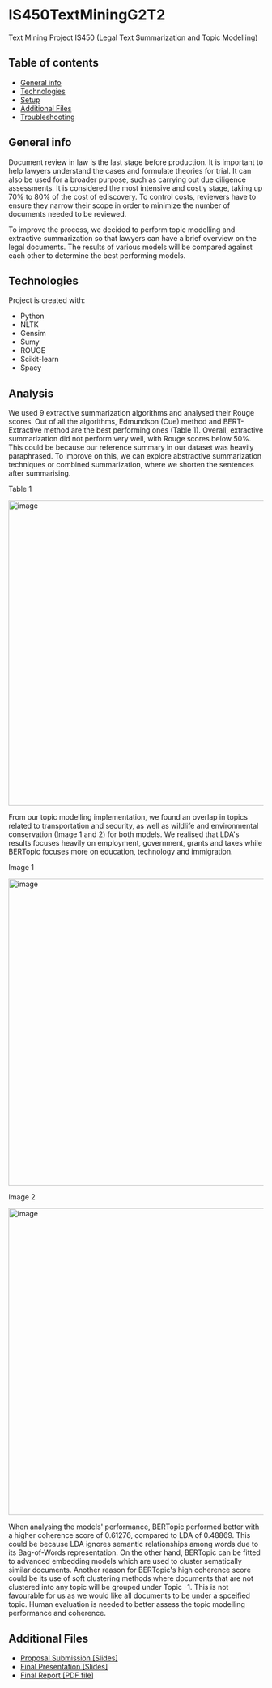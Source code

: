# IS450TextMiningG2T2
Text Mining Project IS450 (Legal Text Summarization and Topic Modelling)

## Table of contents
* [General info](#general-info)
* [Technologies](#technologies)
* [Setup](#setup)
* [Additional Files](#additional-files)
* [Troubleshooting](#troubleshooting)

## General info
Document review in law is the last stage before production. It is important to help lawyers understand the cases and formulate theories for trial. It can also be used for a broader purpose, such as carrying out due diligence assessments. It is considered the most intensive and costly stage, taking up 70% to 80% of the cost of ediscovery. To control costs, reviewers have to ensure they narrow their scope in order to minimize the number of documents needed to be reviewed.

To improve the process, we decided to perform topic modelling and extractive summarization so that lawyers can have a brief overview on the legal documents. The results of various models will be compared against each other to determine the best performing models.
	
## Technologies
Project is created with:
* Python
* NLTK
* Gensim
* Sumy
* ROUGE
* Scikit-learn
* Spacy
	
## Analysis
We used 9 extractive summarization algorithms and analysed their Rouge scores. Out of all the algorithms, Edmundson (Cue) method and BERT-Extractive method are the best performing ones (Table 1). Overall, extractive summarization did not perform very well, with Rouge scores below 50%. This could be because our reference summary in our dataset was heavily paraphrased. To improve on this, we can explore abstractive summarization techniques or combined summarization, where we shorten the sentences after summarising.

Table 1

<img width="602" alt="image" src="https://user-images.githubusercontent.com/66090549/165486991-9560722c-0df4-4f21-8e3e-0e1a088ee581.png">
 
From our topic modelling implementation, we found an overlap in topics related to transportation and security, as well as wildlife and environmental conservation (Image 1 and 2) for both models. We realised that LDA's results focuses heavily on employment, government, grants and taxes while BERTopic focuses more on education, technology and immigration.

Image 1

<img width="605" alt="image" src="https://user-images.githubusercontent.com/66090549/165490315-97083fdb-4977-46d1-8c42-bd129a92a402.png">

Image 2

<img width="605" alt="image" src="https://user-images.githubusercontent.com/66090549/165490394-79bc4283-587e-475a-af24-2fa79d6aff89.png">

When analysing the models' performance, BERTopic performed better with a higher coherence score of 0.61276, compared to LDA of 0.48869. This could be because LDA ignores semantic relationships among words due to its Bag-of-Words representation. On the other hand, BERTopic can be fitted to advanced embedding models which are used to cluster sematically similar documents. Another reason for BERTopic's high coherence score could be its use of soft clustering methods where documents that are not clustered into any topic will be grouped under Topic -1. This is not favourable for us as we would like all documents to be under a spceified topic. Human evaluation is needed to better assess the topic modelling performance and coherence.

## Additional Files
* [Proposal Submission [Slides]](https://docs.google.com/presentation/d/1HtYLQXL2B5GU2LGNN40ITpX5a1bmooRI/edit?usp=sharing&ouid=104202635850447302819&rtpof=true&sd=true)
* [Final Presentation [Slides]](https://docs.google.com/presentation/d/1qqctPbCriEGc_yJ0SXMxjq1V49od74zG/edit?usp=sharing&ouid=104202635850447302819&rtpof=true&sd=true)
* [Final Report [PDF file]](https://drive.google.com/file/d/1iCser65mqzliJt1W0dlAqNejsknO4YVx/view?usp=sharing)
